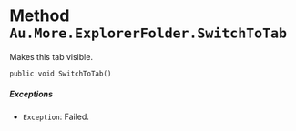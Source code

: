 # Method `Au.More.ExplorerFolder.SwitchToTab`

Makes this tab visible.

```
public void SwitchToTab()
```

##### Exceptions

- `Exception`:
    Failed.